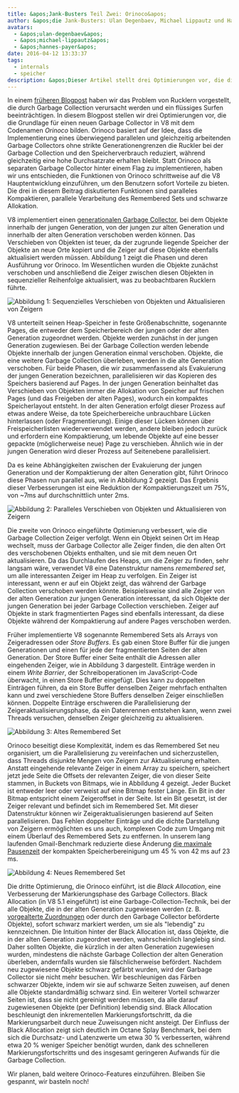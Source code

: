 ```yaml
---
title: &apos;Jank-Busters Teil Zwei: Orinoco&apos;
author: &apos;die Jank-Busters: Ulan Degenbaev, Michael Lippautz und Hannes Payer&apos;
avatars:
  - &apos;ulan-degenbaev&apos;
  - &apos;michael-lippautz&apos;
  - &apos;hannes-payer&apos;
date: 2016-04-12 13:33:37
tags:
  - internals
  - speicher
description: &apos;Dieser Artikel stellt drei Optimierungen vor, die die Grundlage für einen neuen Garbage Collector in V8 mit dem Codenamen Orinoco bilden.&apos;
---
```

In einem [früheren Blogpost](/blog/jank-busters) haben wir das Problem von Rucklern vorgestellt, die durch Garbage Collection verursacht werden und ein flüssiges Surfen beeinträchtigen. In diesem Blogpost stellen wir drei Optimierungen vor, die die Grundlage für einen neuen Garbage Collector in V8 mit dem Codenamen _Orinoco_ bilden. Orinoco basiert auf der Idee, dass die Implementierung eines überwiegend parallelen und gleichzeitig arbeitenden Garbage Collectors ohne strikte Generationengrenzen die Ruckler bei der Garbage Collection und den Speicherverbrauch reduziert, während gleichzeitig eine hohe Durchsatzrate erhalten bleibt. Statt Orinoco als separaten Garbage Collector hinter einem Flag zu implementieren, haben wir uns entschieden, die Funktionen von Orinoco schrittweise auf die V8 Hauptentwicklung einzuführen, um den Benutzern sofort Vorteile zu bieten. Die drei in diesem Beitrag diskutierten Funktionen sind paralleles Kompaktieren, parallele Verarbeitung des Remembered Sets und schwarze Allokation.

<!--truncate-->
V8 implementiert einen [generationalen Garbage Collector](https://de.wikipedia.org/wiki/Garbage_Collection#Generationen-basiert), bei dem Objekte innerhalb der jungen Generation, von der jungen zur alten Generation und innerhalb der alten Generation verschoben werden können. Das Verschieben von Objekten ist teuer, da der zugrunde liegende Speicher der Objekte an neue Orte kopiert und die Zeiger auf diese Objekte ebenfalls aktualisiert werden müssen. Abbildung 1 zeigt die Phasen und deren Ausführung vor Orinoco. Im Wesentlichen wurden die Objekte zunächst verschoben und anschließend die Zeiger zwischen diesen Objekten in sequenzieller Reihenfolge aktualisiert, was zu beobachtbaren Rucklern führte.

![Abbildung 1: Sequenzielles Verschieben von Objekten und Aktualisieren von Zeigern](/_img/orinoco/sequential.png)

V8 unterteilt seinen Heap-Speicher in feste Größenabschnitte, sogenannte Pages, die entweder dem Speicherbereich der jungen oder der alten Generation zugeordnet werden. Objekte werden zunächst in der jungen Generation zugewiesen. Bei der Garbage Collection werden lebende Objekte innerhalb der jungen Generation einmal verschoben. Objekte, die eine weitere Garbage Collection überleben, werden in die alte Generation verschoben. Für beide Phasen, die wir zusammenfassend als Evakuierung der jungen Generation bezeichnen, parallelisieren wir das Kopieren des Speichers basierend auf Pages. In der jungen Generation beinhaltet das Verschieben von Objekten immer die Allokation von Speicher auf frischen Pages (und das Freigeben der alten Pages), wodurch ein kompaktes Speicherlayout entsteht. In der alten Generation erfolgt dieser Prozess auf etwas andere Weise, da tote Speicherbereiche unbrauchbare Lücken hinterlassen (oder Fragmentierung). Einige dieser Lücken können über Freispeicherlisten wiederverwendet werden, andere bleiben jedoch zurück und erfordern eine Kompaktierung, um lebende Objekte auf eine besser gepackte (möglicherweise neue) Page zu verschieben. Ähnlich wie in der jungen Generation wird dieser Prozess auf Seitenebene parallelisiert.

Da es keine Abhängigkeiten zwischen der Evakuierung der jungen Generation und der Kompaktierung der alten Generation gibt, führt Orinoco diese Phasen nun parallel aus, wie in Abbildung 2 gezeigt. Das Ergebnis dieser Verbesserungen ist eine Reduktion der Kompaktierungszeit um 75%, von ~7ms auf durchschnittlich unter 2ms.

![Abbildung 2: Paralleles Verschieben von Objekten und Aktualisieren von Zeigern](/_img/orinoco/parallel.png)

Die zweite von Orinoco eingeführte Optimierung verbessert, wie die Garbage Collection Zeiger verfolgt. Wenn ein Objekt seinen Ort im Heap wechselt, muss der Garbage Collector alle Zeiger finden, die den alten Ort des verschobenen Objekts enthalten, und sie mit dem neuen Ort aktualisieren. Da das Durchlaufen des Heaps, um die Zeiger zu finden, sehr langsam wäre, verwendet V8 eine Datenstruktur namens _remembered set_, um alle interessanten Zeiger im Heap zu verfolgen. Ein Zeiger ist interessant, wenn er auf ein Objekt zeigt, das während der Garbage Collection verschoben werden könnte. Beispielsweise sind alle Zeiger von der alten Generation zur jungen Generation interessant, da sich Objekte der jungen Generation bei jeder Garbage Collection verschieben. Zeiger auf Objekte in stark fragmentierten Pages sind ebenfalls interessant, da diese Objekte während der Kompaktierung auf andere Pages verschoben werden.

Früher implementierte V8 sogenannte Remembered Sets als Arrays von Zeigeradressen oder _Store Buffers_. Es gab einen Store Buffer für die jungen Generationen und einen für jede der fragmentierten Seiten der alten Generation. Der Store Buffer einer Seite enthält die Adressen aller eingehenden Zeiger, wie in Abbildung 3 dargestellt. Einträge werden in einem _Write Barrier_, der Schreiboperationen im JavaScript-Code überwacht, in einen Store Buffer eingefügt. Dies kann zu doppelten Einträgen führen, da ein Store Buffer denselben Zeiger mehrfach enthalten kann und zwei verschiedene Store Buffers denselben Zeiger einschließen können. Doppelte Einträge erschweren die Parallelisierung der Zeigeraktualisierungsphase, da ein Datenrennen entstehen kann, wenn zwei Threads versuchen, denselben Zeiger gleichzeitig zu aktualisieren.

![Abbildung 3: Altes Remembered Set](/_img/orinoco/old-remembered-set.png)

Orinoco beseitigt diese Komplexität, indem es das Remembered Set neu organisiert, um die Parallelisierung zu vereinfachen und sicherzustellen, dass Threads disjunkte Mengen von Zeigern zur Aktualisierung erhalten. Anstatt eingehende relevante Zeiger in einem Array zu speichern, speichert jetzt jede Seite die Offsets der relevanten Zeiger, die von dieser Seite stammen, in Buckets von Bitmaps, wie in Abbildung 4 gezeigt. Jeder Bucket ist entweder leer oder verweist auf eine Bitmap fester Länge. Ein Bit in der Bitmap entspricht einem Zeigeroffset in der Seite. Ist ein Bit gesetzt, ist der Zeiger relevant und befindet sich im Remembered Set. Mit dieser Datenstruktur können wir Zeigeraktualisierungen basierend auf Seiten parallelisieren. Das Fehlen doppelter Einträge und die dichte Darstellung von Zeigern ermöglichten es uns auch, komplexen Code zum Umgang mit einem Überlauf des Remembered Sets zu entfernen. In unserem lang laufenden Gmail-Benchmark reduzierte diese Änderung [die maximale Pausenzeit](https://drive.google.com/file/d/0BxRQ51WfVicyMk9nYUk5YVY1VjQ/view) der kompakten Speicherbereinigung um 45 % von 42 ms auf 23 ms.

![Abbildung 4: Neues Remembered Set](/_img/orinoco/new-remembered-set.png)

Die dritte Optimierung, die Orinoco einführt, ist die _Black Allocation_, eine Verbesserung der Markierungsphase des Garbage Collectors. Black Allocation (in V8 5.1 eingeführt) ist eine Garbage-Collection-Technik, bei der alle Objekte, die in der alten Generation zugewiesen werden (z. B. [vorgealterte Zuordnungen](http://research.google.com/pubs/pub43823.html) oder durch den Garbage Collector beförderte Objekte), sofort schwarz markiert werden, um sie als "lebendig" zu kennzeichnen. Die Intuition hinter der Black Allocation ist, dass Objekte, die in der alten Generation zugeordnet werden, wahrscheinlich langlebig sind. Daher sollten Objekte, die kürzlich in der alten Generation zugewiesen wurden, mindestens die nächste Garbage Collection der alten Generation überleben, andernfalls wurden sie fälschlicherweise befördert. Nachdem neu zugewiesene Objekte schwarz gefärbt wurden, wird der Garbage Collector sie nicht mehr besuchen. Wir beschleunigen das Färben schwarzer Objekte, indem wir sie auf schwarze Seiten zuweisen, auf denen alle Objekte standardmäßig schwarz sind. Ein weiterer Vorteil schwarzer Seiten ist, dass sie nicht gereinigt werden müssen, da alle darauf zugewiesenen Objekte (per Definition) lebendig sind. Black Allocation beschleunigt den inkrementellen Markierungsfortschritt, da die Markierungsarbeit durch neue Zuweisungen nicht ansteigt. Der Einfluss der Black Allocation zeigt sich deutlich im Octane Splay Benchmark, bei dem sich die Durchsatz- und Latenzwerte um etwa 30 % verbesserten, während etwa 20 % weniger Speicher benötigt wurden, dank des schnelleren Markierungsfortschritts und des insgesamt geringeren Aufwands für die Garbage Collection.

Wir planen, bald weitere Orinoco-Features einzuführen. Bleiben Sie gespannt, wir basteln noch!
